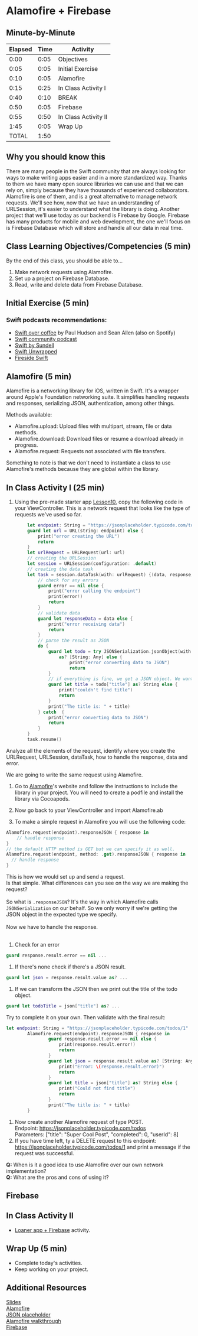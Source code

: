 # Alamofire + Firebase

## Minute-by-Minute

| **Elapsed** | **Time**  | **Activity**              |
| ----------- | --------- | ------------------------- |
| 0:00        | 0:05      | Objectives                |
| 0:05        | 0:05      | Initial Exercise          |
| 0:10        | 0:05      | Alamofire                 |
| 0:15        | 0:25      | In Class Activity I       |
| 0:40        | 0:10      | BREAK                     |
| 0:50        | 0:05      | Firebase                  |
| 0:55        | 0:50      | In Class Activity II      |
| 1:45        | 0:05      | Wrap Up                   |
| TOTAL       | 1:50      |                           |

## Why you should know this

There are many people in the Swift community that are always looking for ways to make writing apps easier and in a more standardized way. Thanks to them we have many open source libraries we can use and that we can rely on, simply because they have thousands of experienced collaborators. Alamofire is one of them, and is a great alternative to manage network requests. We'll see how, now that we have an understanding of URLSession, it's easier to understand what the library is doing. Another project that we'll use today as our backend is Firebase by Google. Firebase has many products for mobile and web development, the one we'll focus on is Firebase Database which will store and handle all our data in real time.

## Class Learning Objectives/Competencies (5 min)

By the end of this class, you should be able to...
1. Make network requests using Alamofire.
1. Set up a project on Firebase Database.
1. Read, write and delete data from Firebase Database.

## Initial Exercise (5 min)

### Swift podcasts recommendations:
- [Swift over coffee](https://itunes.apple.com/us/podcast/swift-over-coffee/id1435076502?mt=2) by Paul Hudson and Sean Allen (also on Spotify)<br>
- [Swift community podcast](https://www.swiftcommunitypodcast.org)<br>
- [Swift by Sundell](https://www.swiftbysundell.com/podcast)<br>
- [Swift Unwrapped](https://spec.fm/podcasts/swift-unwrapped)<br>
- [Fireside Swift](https://www.firesideswift.com)

## Alamofire (5 min)

Alamofire is a networking library for iOS, written in Swift. It's a wrapper around Apple's Foundation networking suite. It simplifies handling requests and responses, serializing JSON, authentication, among other things.

Methods available:

- Alamofire.upload: Upload files with multipart, stream, file or data methods.
- Alamofire.download: Download files or resume a download already in progress.
- Alamofire.request: Requests not associated with file transfers.

Something to note is that we don't need to instantiate a class to use Alamofire's methods because they are global within the library.

## In Class Activity I (25 min)

1. Using the pre-made starter app [Lesson10](https://github.com/VanderDev1/Lesson10.git), copy the following code in your ViewController. This is a network request that looks like the type of requests we've used so far.

<!-- Create a new project copy the following code in your ViewController. This is a network request that looks like the type of requests we've used so far.
-->

```Swift
        let endpoint: String = "https://jsonplaceholder.typicode.com/todos/1"
        guard let url = URL(string: endpoint) else {
            print("error creating the URL")
            return
        }
        let urlRequest = URLRequest(url: url)
        // creating the URLSession
        let session = URLSession(configuration: .default)
        // creating the data task
        let task = session.dataTask(with: urlRequest) {(data, response, error) in
            // check for any errors
            guard error == nil else {
                print("error calling the endpoint")
                print(error!)
                return
            }
            // validate data
            guard let responseData = data else {
                print("error receiving data")
                return
            }
            // parse the result as JSON
            do {
                guard let todo = try JSONSerialization.jsonObject(with: responseData, options: [])
                    as? [String: Any] else {
                        print("error converting data to JSON")
                        return
                }
                // if everything is fine, we get a JSON object. We want to print the title of the todo object.
                guard let title = todo["title"] as? String else {
                    print("couldn't find title")
                    return
                }
                print("The title is: " + title)
            } catch  {
                print("error converting data to JSON")
                return
            }
        }
        task.resume()
```
Analyze all the elements of the request, identify where you create the URLRequest, URLSession, dataTask, how to handle the response, data and error.

We are going to write the same request using Alamofire.

1. Go to [Alamofire](https://github.com/Alamofire/Alamofire)'s website and follow the instructions to include the library in your project. You will need to create a podfile and install the library via Cocoapods.

1. Now go back to your ViewController and import Alamofire.ab
1. To make a simple request in Alamofire you will use the following code:
```Swift
Alamofire.request(endpoint).responseJSON { response in
    // handle response
}
// the default HTTP method is GET but we can specify it as well.
Alamofire.request(endpoint, method: .get).responseJSON { response in
  // handle response
}
```
This is how we would set up and send a request.<br>
Is that simple. What differences can you see on the way we are making the request?<br><br>
So what is `.responseJSON`? It's the way in which Alamofire calls `JSONSerialization` on our behalf. So we only worry if we're getting the JSON object in the expected type we specify.
<br><br>Now we have to handle the response.<br><br>
1. Check for an error
```Swift
guard response.result.error == nil ...
```
1. If there's none check if there's a JSON result.
```Swift
guard let json = response.result.value as? ...
```
1. If we can transform the JSON then we print out the title of the todo object.
```Swift
guard let todoTitle = json["title"] as? ...
```
Try to complete it on your own. Then validate with the final result:
```Swift
let endpoint: String = "https://jsonplaceholder.typicode.com/todos/1"
        Alamofire.request(endpoint).responseJSON { response in
                guard response.result.error == nil else {
                    print(response.result.error!)
                    return
                }
                guard let json = response.result.value as? [String: Any] else {
                    print("Error: \(response.result.error)")
                    return
                }
                guard let title = json["title"] as? String else {
                    print("Could not find title")
                    return
                }
                print("The title is: " + title)
        }
```
1. Now create another Alamofire request of type POST. <br>
Endpoint: https://jsonplaceholder.typicode.com/todos <br>
Parameters: ["title": "Super Cool Post", "completed": 0, "userId": 8]
1. If you have time left, ty a DELETE request to this endpoint: https://jsonplaceholder.typicode.com/todos/1 and print a message if the request was successful.

**Q:** When is it a good idea to use Alamofire over our own network implementation?<br>
**Q:** What are the pros and cons of using it?

## Firebase
<!--TODO: Quick intro on what Firebase is and what we can use it for -->

## In Class Activity II
- [Loaner app + Firebase](assets/FirebaseGuide.md) activity.

## Wrap Up (5 min)

- Complete today's activities.
- Keep working on your project.

## Additional Resources
[Slides](https://docs.google.com/presentation/d/19Zmcl_UNufLoN_buWqD1es31rw6JHa4boFu2XlFoOF8/edit?usp=sharing)<br>
[Alamofire](https://github.com/Alamofire/Alamofire)<br>
[JSON placeholder](https://jsonplaceholder.typicode.com)<br>
[Alamofire walkthrough](https://grokswift.com/rest-with-alamofire-swiftyjson/)<br>
[Firebase](https://firebase.google.com/docs/ios/setup)
